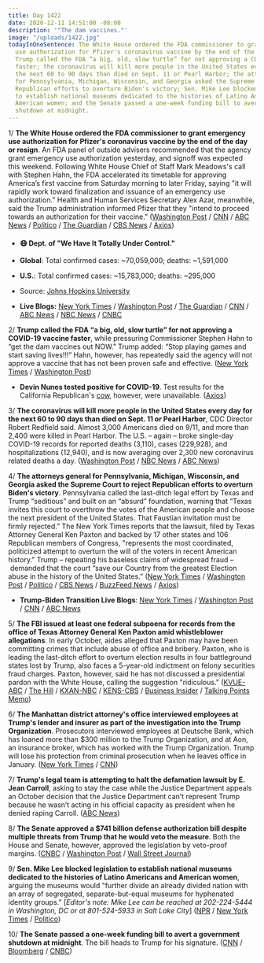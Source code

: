 ```yaml
---
title: Day 1422
date: 2020-12-11 14:51:00 -08:00
description: '"The dam vaccines."'
image: "/uploads/1422.jpg"
todayInOneSentence: The White House ordered the FDA commissioner to grant emergency
  use authorization for Pfizer's coronavirus vaccine by the end of the day or resign;
  Trump called the FDA “a big, old, slow turtle” for not approving a COVID-19 vaccine
  faster; the coronavirus will kill more people in the United States every day for
  the next 60 to 90 days than died on Sept. 11 or Pearl Harbor; the attorneys general
  for Pennsylvania, Michigan, Wisconsin, and Georgia asked the Supreme Court to reject
  Republican efforts to overturn Biden's victory; Sen. Mike Lee blocked legislation
  to establish national museums dedicated to the histories of Latino Americans and
  American women; and the Senate passed a one-week funding bill to avert a government
  shutdown at midnight.
---
```


1/ **The White House ordered the FDA commissioner to grant emergency use authorization for Pfizer's coronavirus vaccine by the end of the day or resign**. An FDA panel of outside advisers recommended that the agency grant emergency use authorization yesterday, and signoff was expected this weekend. Following White House Chief of Staff Mark Meadows's call with Stephen Hahn, the FDA accelerated its timetable for approving America’s first vaccine from Saturday morning to later Friday, saying "it will rapidly work toward finalization and issuance of an emergency use authorization." Health and Human Services Secretary Alex Azar, meanwhile, said the Trump administration informed Pfizer that they "intend to proceed towards an authorization for their vaccine." ([Washington Post](https://www.washingtonpost.com/health/2020/12/11/trump-stephen-hahn-fda-covid-vaccine/) / [CNN](https://www.cnn.com/2020/12/11/politics/white-house-fda-chief-approve-covid-vaccine-resign/index.html) / [ABC News](https://abcnews.go.com/Business/wireStory/white-house-presses-hahn-approve-vaccine-end-day-74676636) / [Politico](https://www.politico.com/news/2020/12/11/azar-authorization-pfizer-coronavirus-vaccine-444508) / [The Guardian](https://www.theguardian.com/world/2020/dec/11/pfizer-vaccine-fda-emergency-use-authorization-covid) / [CBS News](https://www.cbsnews.com/news/covid-vaccine-pfizer-rapid-emergency-use-authorization-fda/) / [Axios](https://www.axios.com/white-house-fda-threat-coronavirus-vaccine-ca8ecd8f-f333-4ea2-95cf-021be01ce920.html))

* #### 😷 Dept. of "We Have It Totally Under Control."

* **Global**: Total confirmed cases: \~70,059,000; deaths: \~1,591,000

* **U.S.**: Total confirmed cases: \~15,783,000; deaths: \~295,000

* Source: [Johns Hopkins University](https://coronavirus.jhu.edu/map.html)

* **Live Blogs:** [New York Times](https://www.nytimes.com/live/2020/12/11/world/covid-19-coronavirus/) / [Washington Post](https://www.washingtonpost.com/nation/2020/12/11/coronavirus-covid-live-updates-us/) / [The Guardian](https://www.theguardian.com/us-news/live/2020/dec/11/coronavirus-covid-19-vaccine-pfizer-fda-joe-biden-donald-trump-us-election-live-updates) / [CNN](https://www.cnn.com/world/live-news/coronavirus-pandemic-12-11-20-intl/index.html) / [ABC News](https://abcnews.go.com/Health/live-updates/coronavirus/?id=74578775) / [NBC News](https://www.nbcnews.com/news/us-news/live-blog/2020-12-11-covid-live-updates-vaccine-news-n1250840) / [CNBC](https://www.cnbc.com/2020/12/11/coronavirus-live-updates.html)

2/ **Trump called the FDA “a big, old, slow turtle” for not approving a COVID-19 vaccine faster**, while pressuring Commissioner Stephen Hahn to “get the dam vaccines out NOW.” Trump added: “Stop playing games and start saving lives!!!” Hahn, however, has repeatedly said the agency will not approve a vaccine that has not been proven safe and effective. ([New York Times](https://www.nytimes.com/2020/12/11/us/politics/trump-slams-the-fda-ahead-of-expected-vaccine-authorization.html) / [Washington Post](https://www.washingtonpost.com/health/2020/12/11/trump-stephen-hahn-fda-covid-vaccine/))

* **Devin Nunes tested positive for COVID-19**. Test results for the California Republican's [cow](https://www.nytimes.com/2020/06/25/us/politics/devin-nunes-cow-tweets.html), however, were unavailable. ([Axios](https://www.axios.com/devin-nunes-covid-19-tested-positive-coronavirus-c4b5f652-8f2c-44c5-b897-95a5f4982330.html))

3/ **The coronavirus will kill more people in the United States every day for the next 60 to 90 days than died on Sept. 11 or Pearl Harbor**, CDC Director Robert Redfield said. Almost 3,000 Americans died on 9/11, and more than 2,400 were killed in Pearl Harbor. The U.S. – again – broke single-day COVID-19 records for reported deaths (3,110), cases (229,928), and hospitalizations (12,940), and is now averaging over 2,300 new coronavirus related deaths a day. ([Washington Post](https://www.washingtonpost.com/nation/2020/12/11/coronavirus-covid-live-updates-us/) / [NBC News](https://www.nbcnews.com/news/us-news/live-blog/2020-12-11-covid-live-updates-vaccine-news-n1250840) / [ABC News](https://abcnews.go.com/Health/live-updates/coronavirus/?id=74578775#74674211))

4/ **The attorneys general for Pennsylvania, Michigan, Wisconsin, and Georgia asked the Supreme Court to reject Republican efforts to overturn Biden's victory**. Pennsylvania called the last-ditch legal effort by Texas and Trump “seditious” and built on an “absurd” foundation, warning that “Texas invites this court to overthrow the votes of the American people and choose the next president of the United States. That Faustian invitation must be firmly rejected.” The New York Times reports that the lawsuit, filed by Texas Attorney General Ken Paxton and backed by 17 other states and 106 Republican members of Congress, "represents the most coordinated, politicized attempt to overturn the will of the voters in recent American history." Trump – repeating his baseless claims of widespread fraud – demanded that the court “save our Country from the greatest Election abuse in the history of the United States.” ([New York Times](https://www.nytimes.com/2020/12/10/us/trump-election-lawsuit-states.html) / [Washington Post](https://www.washingtonpost.com/politics/with-time-running-out-trump-and-gop-allies-turn-up-pressure-on-supreme-court-in-election-assault/2020/12/10/4268511a-3b03-11eb-bc68-96af0daae728_story.html) / [Politico](https://www.politico.com/news/2020/12/10/seditious-abuse-judicial-process-reject-texas-effort-election-joe-biden-win-444414) / [CBS News](https://www.cbsnews.com/news/texas-lawsuit-supreme-court-106-house-republicans/) / [BuzzFeed News](https://www.buzzfeednews.com/article/skbaer/list-republican-house-members-overturn-election) / [Axios](https://www.axios.com/house-republicans-texas-lawsuit-election-a33e2081-89fa-442a-b1f6-eb1fcf9f4b16.html))

* **Trump-Biden Transition Live Blogs**: [New York Times](https://www.nytimes.com/live/2020/12/11/us/joe-biden-trump/) / [Washington Post](https://www.washingtonpost.com/politics/2020/12/11/joe-biden-trump-transition-live-updates/) / [CNN](https://www.cnn.com/politics/live-news/biden-trump-us-election-news-12-11-20/index.html) / [ABC News](https://abcnews.go.com/Politics/live-updates/2020-election-results-transition/?id=74573672)

5/ **The FBI issued at least one federal subpoena for records from the office of Texas Attorney General Ken Paxton amid  whistleblower allegations**. In early October, aides alleged that Paxton may have been committing crimes that include abuse of office and bribery. Paxton, who is leading the last-ditch effort to overturn election results in four battleground states lost by Trump, also faces a 5-year-old indictment on felony securities fraud charges. Paxton, however, said he has not discussed a presidential pardon with the White House, calling the suggestion "ridiculous." ([KVUE-ABC](https://www.kvue.com/article/news/local/texas/fbi-subpoena-texas-ag-ken-paxton/269-aac1b3ca-f2c3-4116-a95c-cdef4b41531e) / [The Hill](https://thehill.com/homenews/state-watch/529782-fbi-issues-subpoena-for-texas-ag-records-after-whistleblower-allegations) / [KXAN-NBC](https://www.kxan.com/news/texas-politics/texas-ag-ken-paxton-no-discussions-of-pardon-with-the-white-house/) / [KENS-CBS](https://www.kens5.com/article/news/local/texas/fbi-subpoena-texas-ag-ken-paxton/269-aac1b3ca-f2c3-4116-a95c-cdef4b41531e) / [Business Insider](https://www.businessinsider.com/ken-paxton-fbi-subpoena-bribery-abuse-of-office-investigation-2020-12) / [Talking Points Memo](https://talkingpointsmemo.com/news/indicted-tx-ag-insists-its-ridiculous-to-accuse-him-of-fishing-for-pardon-with-scotus-lawsuit))

6/ **The Manhattan district attorney's office interviewed employees at Trump's lender and insurer as part of the investigation into the Trump Organization**. Prosecutors interviewed employees at Deutsche Bank, which has loaned more than $300 million to the Trump Organization, and at Aon, an insurance broker, which has worked with the Trump Organization. Trump will lose his protection from criminal prosecution when he leaves office in January. ([New York Times](https://www.nytimes.com/2020/12/11/nyregion/trump-taxes-cy-vance.html) / [CNN](https://www.cnn.com/2020/12/11/politics/manhattan-vance-trump-banks/index.html))

7/ **Trump's legal team is attempting to halt the defamation lawsuit by E. Jean Carroll**, asking to stay the case while the Justice Department appeals an October decision that the Justice Department can’t represent Trump because he wasn’t acting in his official capacity as president when he denied raping Carroll. ([ABC News](https://abcnews.go.com/US/president-trump-halt-defamation-lawsuit-jean-carrolls-attorney/story?id=74672711))

8/ **The Senate approved a $741 billion defense authorization bill despite multiple threats from Trump that he would veto the measure**. Both the House and Senate, however, approved the legislation by veto-proof margins. ([CNBC](https://www.cnbc.com/2020/12/11/senate-passes-740-billion-defense-bill-as-trump-veto-threat-looms.html) / [Washington Post](https://www.washingtonpost.com/national-security/senate-vote-defense-bill-trump/2020/12/11/c21e4160-3bbe-11eb-9276-ae0ca72729be_story.html) / [Wall Street Journal](https://www.wsj.com/articles/senate-advances-defense-policy-bill-despite-trump-veto-threat-11607703243))

9/ **Sen. Mike Lee blocked legislation to establish national museums dedicated to the histories of Latino Americans and American women**, arguing the museums would "further divide an already divided nation with an array of segregated, separate-but-equal museums for hyphenated identity groups." \[*Editor's note: Mike Lee can be reached at 202-224-5444 in Washington, DC or at 801-524-5933 in Salt Lake City*\] ([NPR](https://www.npr.org/2020/12/11/945389843/sen-mike-lee-blocks-legislation-for-latino-womens-museums) / [New York Times](https://www.nytimes.com/2020/12/11/us/politics/mike-lee-smithsonian-latino-women-museums.html) / [Politico](https://www.politico.com/news/2020/12/10/lee-smithsonian-museum-blocked-444496))

10/ **The Senate passed a one-week funding bill to avert a government shutdown at midnight**. The bill heads to Trump for his signature. ([CNN](https://www.cnn.com/2020/12/11/politics/senate-vote-government-funding-deadline-shutdown/index.html) / [Bloomberg](https://www.bloomberg.com/news/articles/2020-12-11/senate-postpones-vote-on-spending-bill-as-shutdown-looms?sref=MIBMEEoj) / [CNBC](https://www.cnbc.com/2020/12/10/senate-passes-one-week-government-funding-extension-sends-it-to-trump.html))